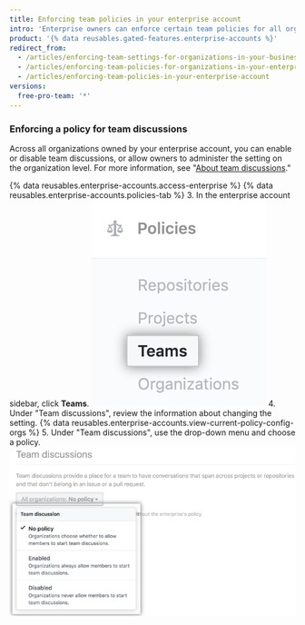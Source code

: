 ```yaml
---
title: Enforcing team policies in your enterprise account
intro: 'Enterprise owners can enforce certain team policies for all organizations owned by an enterprise account, or allow policies to be set in each organization.'
product: '{% data reusables.gated-features.enterprise-accounts %}'
redirect_from:
  - /articles/enforcing-team-settings-for-organizations-in-your-business-account/
  - /articles/enforcing-team-policies-for-organizations-in-your-enterprise-account/
  - /articles/enforcing-team-policies-in-your-enterprise-account
versions:
  free-pro-team: '*'
---
```


### Enforcing a policy for team discussions

Across all organizations owned by your enterprise account, you can enable or disable team discussions, or allow owners to administer the setting on the organization level. For more information, see "[About team discussions](/articles/about-team-discussions/)."

{% data reusables.enterprise-accounts.access-enterprise %}
{% data reusables.enterprise-accounts.policies-tab %}
3. In the enterprise account sidebar, click **Teams**.
  ![Teams tab in the enterprise account sidebar](/assets/images/help/business-accounts/settings-teams-tab.png)
4. Under "Team discussions", review the information about changing the setting. {% data reusables.enterprise-accounts.view-current-policy-config-orgs %}
5. Under "Team discussions", use the drop-down menu and choose a policy.
  ![Drop-down menu with team discussion policy options](/assets/images/help/business-accounts/team-discussion-policy-drop-down.png)
